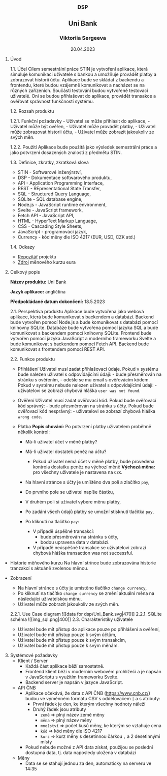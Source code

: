 <h3 style="text-align: center;">DSP</h3>
<h2 style="text-align: center;">Uni Bank</h2>
<h3 style="text-align: center;">Viktoriia Sergeeva</h3>
<p style="text-align: center;">20.04.2023</p>

1. Úvod

	1.1. Účel
         Cílem semestrální práce STIN je vytvoření aplikace, která simuluje komunikaci uživatele s bankou a umožňuje provádět platby a zobrazovat historii účtu. Aplikace bude se skládat z backendu a frontendu, které budou vzájemně komunikovat a nacházet se na různých zařízeních. Součásti testování budou vytvořené testovací uživatelé. Oni se budou přihlašovat do aplikace, provádět transakce a ověřovat správnost funkčností systému.

    1.2. Rozsah produktu
    
	1.2.1. Funkční požadavky
		- Uživatel se může přihlásit do aplikace,
		- Uživatel může být ověřen,
		- Uživatel může provádět platby,
		- Uživatel může zobrazovat historii účtu,
		- Uživatel může zobrazit jakoukoliv ze svých měn.

	1.2.2. Použití
		Aplikace bude použitá jako výsledek semestrální práce a jako potvrzení dosazených znalosti z předmětu STIN.

    1.3. Definice, zkratky, zkratková slova
    <ul>
        <li>STIN - Softwarové inženýrství,</li>
        <li>DSP - Dokumentace softwarového produktu,</li>
        <li>API - Application Programming Interface,</li>
        <li>REST - REpresentational State Transfer,</li>
        <li>SQL - Structured Query Language,</li>
        <li>SQLite - SQL database engine,</li>
        <li>Node.js - JavaScript runtime environment,</li>
        <li>Svelte - JavaScript framework,</li>
        <li>Fetch API - JavaScript API,</li>
        <li>HTML - HyperText Markup Language,</li>
        <li>CSS - Cascading Style Sheets,</li>
        <li>JavaScript - programovácí jazyk,</li>
        <li>Currency - kód měny dle ISO 4217 (EUR, USD, CZK atd.)</li>
    </ul>

    1.4. Odkazy
        <ul>
            <li>[Repozitář](https://github.com/ViktoriiaSr/Uni_Bank) projektu</li>
            <li>[Zdroj](https://www.cnb.cz/cs/financni-trhy/devizovy-trh/kurzy-devizoveho-trhu/kurzy-devizoveho-trhu/denni_kurz.txt?date=20.04.2022) měnového kurzu eura</li>
        </ul>

2. Celkový popis

    **Název produktu:** Uni Bank
     
    **Jazyk aplikace:** angličtina 
    
    **Předpokládané datum dokončení:** 18.5.2023
    
    2.1. Perspektiva produktu
        Aplikace bude vytvořena jako webová aplikace, která bude komunikovat s backendem a databází. Backend bude vytvořen pomocí Node.js a bude komunikovat s databází pomocí knihovny SQLite. Databáze bude vytvořena pomocí jazyka SQL a bude komunikovat s backendem pomocí knihovny SQLite. Frontend bude vytvořen pomocí jazyka JavaScript a moderního frameworku Svelte a bude komunikovat s backendem pomocí Fetch API. Backend bude komunikovat s frontendem pomocí REST API.

    2.2. Funkce produktu
	- Přihlášení
	    Uživatel musí zadat přihlašovací údaje. Pokud v systému bude nalezen uživatel s odpovídajícími údají: - bude přesměrován na stránku s ověřením, - odešle se mu email s ověřovácím kódem. Pokud v systému nebude nalezen uživatel s odpovídajícími údají: - uživatelovi se zobrazí chybová hláška `user was not found`.
	    
	- Ověření
	    Uživatel musí zadat ověřovací kód. Pokud bude ověřovací kód správný: - bude přesměrován na stránku s účty. Pokud bude ověřovací kód nesprávný: - uživatelovi se zobrazí chybová hláška `wrong code`.
	    
	- Platba
	    **Popis chování:** Po potvrzení platby uživatelem proběhně několik kontrol:
	    -   Má-li uživatel účet v měně platby?
	    -   Má-li uživatel dostatek peněz na účtu?
	        -   Pokud uživatel nemá účet v měně platby, bude provedena kontrola dostatku peněz na výchozí měně
	    	 **Výchozá měna:** pro všechny uživatele je nastavena na `CZK`.
	    
	    -   Na hlavní stránce s účty je umíštěno dva polí a zlačítko `pay`,
		-   Do prvního pole se uživatel napíše částku,
		-   V druhém poli si uživatel vybere měnu platby,
		-   Po zadání všech údajů platby se umožní stisknutí tlačítka `pay`,
		-   Po kliknutí na tlačítko `pay`:
			-   V případě úspěšné transakcí:
				-   bude přesměrován na stránku s účty,
				-   bodou upravena data v databázi.
			-   V případě neúspěšné transakce se uživatelovi zobrazí chybová hláška transaction was not successful.
-   Historie měňového kurzu
    Na hlavní strínce bude zobrazována historie tranzakcí s aktuáně zvolenou měnou.
-   Zobrazení
    -   Na hlavní stránce s účty je umístěno tlačítko `change currency`,
    -   Po kliknutí na tlačítko `change currency` se změní aktuální měna na následující uživatelskou měnu,
    -   Uživatel může zobrazit jakoukoliv ze svých měn.

    2.2.1. Use Case diagram
		![[data for dsp/Uni_Bank.svg|470]]
	2.2.1. SQLite schéma
		![[img_sql.png|400]]
    2.3. Charakteristiky uživatele
        <ul>
            <li>Uživatel bude mít přístup do aplikace pouze po přihlášení a ověření,</li>
            <li>Uživatel bude mít přístup pouze k svým účtům,</li>
            <li>Uživatel bude mít přístup pouze k svým transakcím,</li>
            <li>Uživatel bude mít přístup pouze k svým měnám.</li>
        </ul>
3. Systémové požadavky
    - Klient / Server
        - Každá část aplikace běží samostatně.
        - Frontend klient běží v moderním webovém prohlížeči a je napsán v JavaScriptu s využitím frameworku Svelte.
        - Backend server je napsán v jazyce JavaScript.
    - API ČNB
        - Aplikace očekává, že data z API ČNB (https://www.cnb.cz/) budou ve výměnném formátu CSV s oddělovačem `|` a s atributy:
            - První řádek je den, ke kterým všechny hodnoty náleží
            - Druhý řádek jsou atributy
                - `země` => plný název země měny
                - `měna` => plný název měny
                - `množství` => počet kusů měny, ke kterým se vztahuje cena
                - `kód` => kód měny dle ISO 4217
                - `kurz` => kurz měny s desetinnou čárkou `,` a 2 desetinnými místy
        - Pokud nebude možné z API data získat, použijou se poslední dostupná data, tj. data naposledy uložená v databázi
    - Měny
        - Data se se stahují jednou za den, automaticky na serveru ve 14:35
